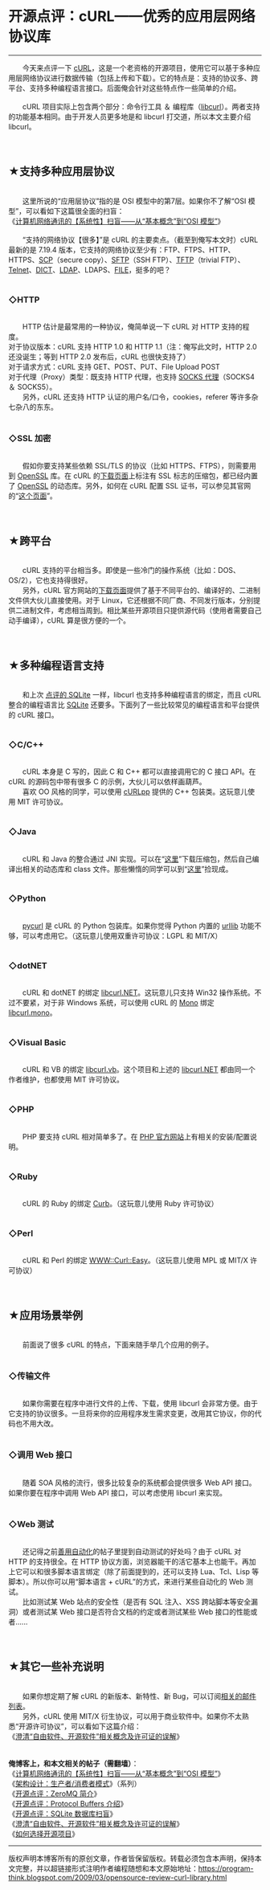# 开源点评：cURL——优秀的应用层网络协议库 

-----

<div class="post-body entry-content">
　　今天来点评一下 <a href="https://en.wikipedia.org/wiki/CURL" rel="nofollow" target="_blank">cURL</a>，这是一个老资格的开源项目，使用它可以基于多种应用层网络协议进行数据传输（包括上传和下载）。它的特点是：支持的协议多、跨平台、支持多种编程语言接口。后面俺会针对这些特点作一些简单的介绍。<br/>
<a name="more"></a><br/>
　　cURL 项目实际上包含两个部分：命令行工具 ＆ 编程库（<a href="https://curl.haxx.se/libcurl/" rel="nofollow" target="_blank">libcurl</a>）。两者支持的功能基本相同。由于开发人员更多地是和 libcurl 打交道，所以本文主要介绍 libcurl。<br/>
<br/>
<br/>
<h2>★支持多种应用层协议</h2>
<br/>
　　这里所说的“应用层协议”指的是 OSI 模型中的第7层。如果你不了解“OSI 模型”，可以看如下这篇很全面的扫盲：<br/>
《<a href="../../2021/03/Computer-Networks-Overview.md">计算机网络通讯的【系统性】扫盲——从“基本概念”到“OSI 模型”</a>》<br/>
<br/>
　　“支持的网络协议【很多】”是 cURL 的主要卖点。（截至到俺写本文时）cURL 最新的是 7.19.4 版本，它支持的网络协议至少有：FTP、FTPS、HTTP、HTTPS、<a href="https://en.wikipedia.org/wiki/Secure_copy" rel="nofollow" target="_blank">SCP</a>（secure copy）、<a href="https://en.wikipedia.org/wiki/SSH_file_transfer_protocol" rel="nofollow" target="_blank">SFTP</a>（SSH FTP）、<a href="https://en.wikipedia.org/wiki/Trivial_File_Transfer_Protocol" rel="nofollow" target="_blank">TFTP</a>（trivial FTP）、<a href="https://en.wikipedia.org/wiki/Telnet" rel="nofollow" target="_blank">Telnet</a>、<a href="https://en.wikipedia.org/wiki/DICT" rel="nofollow" target="_blank">DICT</a>、<a href="https://en.wikipedia.org/wiki/Lightweight_Directory_Access_Protocol" rel="nofollow" target="_blank">LDAP</a>、LDAPS、<a href="https://en.wikipedia.org/wiki/File:URL" rel="nofollow" target="_blank">FILE</a>，挺多的吧？<br/>
<br/>
<h3>◇HTTP</h3>
<br/>
　　HTTP 估计是最常用的一种协议，俺简单说一下 cURL 对 HTTP 支持的程度。<br/>
对于协议版本：cURL 支持 HTTP 1.0 和 HTTP 1.1（注：俺写此文时，HTTP 2.0 还没诞生；等到 HTTP 2.0 发布后，cURL 也很快支持了）<br/>
对于请求方式：cURL 支持 GET、POST、PUT、File Upload POST<br/>
对于代理（Proxy）类型：既支持 HTTP 代理，也支持 <a href="https://en.wikipedia.org/wiki/SOCKS" rel="nofollow" target="_blank">SOCKS 代理</a>（SOCKS4 ＆ SOCKS5）。<br/>
　　另外，cURL 还支持 HTTP 认证的用户名/口令，cookies，referer 等许多杂七杂八的东东。<br/>
<br/>
<h3>◇SSL 加密</h3>
<br/>
　　假如你要支持某些依赖 SSL/TLS 的协议（比如 HTTPS、FTPS），则需要用到 <a href="https://en.wikipedia.org/wiki/OpenSSL" rel="nofollow" target="_blank">OpenSSL</a> 库。在 cURL 的<a href="https://curl.haxx.se/download.html" rel="nofollow" target="_blank">下载页面</a>上标注有 SSL 标志的压缩包，都已经内置了 <a href="https://en.wikipedia.org/wiki/OpenSSL" rel="nofollow" target="_blank">OpenSSL</a> 的动态库。另外，如何在 cURL 配置 SSL 证书，可以参见其官网的“<a href="https://curl.haxx.se/docs/sslcerts.html" rel="nofollow" target="_blank">这个页面</a>”。<br/>
<br/>
<br/>
<h2>★跨平台</h2>
<br/>
　　cURL 支持的平台相当多。即使是一些冷门的操作系统（比如：DOS、OS/2），它也支持得很好。<br/>
　　另外，cURL 官方网站的<a href="https://curl.haxx.se/download.html" rel="nofollow" target="_blank">下载页面</a>提供了基于不同平台的、编译好的、二进制文件供大伙儿直接使用。对于 Linux，它还根据不同厂商、不同发行版本，分别提供二进制文件，考虑相当周到。相比某些开源项目只提供源代码（使用者需要自己动手编译），cURL 算是很方便的一个。<br/>
<br/>
<br/>
<h2>★多种编程语言支持</h2>
<br/>
　　和上次 <a href="../../2009/03/opensource-review-sqlite-database.md">点评的 SQLite</a> 一样，libcurl 也支持多种编程语言的绑定，而且 cURL 整合的编程语言比 <a href="https://en.wikipedia.org/wiki/SQLite" rel="nofollow" target="_blank">SQLite</a> 还要多。下面列了一些比较常见的编程语言和平台提供的 cURL 接口。<br/>
<br/>
<h3>◇C/C++</h3>
<br/>
　　cURL 本身是 C 写的，因此 C 和 C++ 都可以直接调用它的 C 接口 API。在 cURL 的源码包中带有很多 C 的示例，大伙儿可以依样画葫芦。<br/>
　　喜欢 OO 风格的同学，可以使用 <a href="http://curlpp.org/" rel="nofollow" target="_blank">cURLpp</a> 提供的 C++ 包装类。这玩意儿使用 MIT 许可协议。<br/>
<br/>
<h3>◇Java</h3>
<br/>
　　cURL 和 Java 的整合通过 JNI 实现。可以在“<a href="https://curl.haxx.se/libcurl/java/" rel="nofollow" target="_blank">这里</a>”下载压缩包，然后自己编译出相关的动态库和 class 文件。那些懒惰的同学可以到“<a href="http://www.gknw.de/mirror/curl/curl_java/" rel="nofollow" target="_blank">这里</a>”捡现成。<br/>
<br/>
<h3>◇Python</h3>
<br/>
　　<a href="http://pycurl.sourceforge.net/" rel="nofollow" target="_blank">pycurl</a> 是 cURL 的 Python 包装库。如果你觉得 Python 内置的 <a href="https://docs.python.org/library/urllib.html" rel="nofollow" target="_blank">urllib</a> 功能不够，可以考虑用它。（这玩意儿使用双重许可协议：LGPL 和 MIT/X）<br/>
<br/>
<h3>◇dotNET</h3>
<br/>
　　cURL 和 dotNET 的绑定 <a href="http://libcurl-net.sourceforge.net/" rel="nofollow" target="_blank">libcurl.NET</a>。这玩意儿只支持 Win32 操作系统。不过不要紧，对于非 Windows 系统，可以使用 cURL 的 <a href="https://en.wikipedia.org/wiki/Mono_%28software%29" rel="nofollow" target="_blank">Mono</a> 绑定 <a href="http://forge.novell.com/modules/xfmod/project/?libcurl-mono" rel="nofollow" target="_blank">libcurl.mono</a>。<br/>
<br/>
<h3>◇Visual Basic</h3>
<br/>
　　cURL 和 VB 的绑定 <a href="http://libcurl-vb.sourceforge.net/" rel="nofollow" target="_blank">libcurl.vb</a>。这个项目和上述的 <a href="http://libcurl-net.sourceforge.net/" rel="nofollow" target="_blank">libcurl.NET</a> 都由同一个作者维护，也都使用 MIT 许可协议。<br/>
<br/>
<h3>◇PHP</h3>
<br/>
　　PHP 要支持 cURL 相对简单多了。在 <a href="http://cn.php.net/curl" rel="nofollow" target="_blank">PHP 官方网站</a>上有相关的安装/配置说明。<br/>
<br/>
<h3>◇Ruby</h3>
<br/>
　　cURL 的 Ruby 的绑定 <a href="http://curb.rubyforge.org/" rel="nofollow" target="_blank">Curb</a>。（这玩意儿使用 Ruby 许可协议）<br/>
<br/>
<h3>◇Perl</h3>
<br/>
　　cURL 和 Perl 的绑定 <a href="http://search.cpan.org/%7Ecrisb/WWW-Curl/Easy.pm.in" rel="nofollow" target="_blank">WWW::Curl::Easy</a>。（这玩意儿使用 MPL 或 MIT/X 许可协议）<br/>
<br/>
<br/>
<h2>★应用场景举例</h2>
<br/>
　　前面说了很多 cURL 的特点，下面来随手举几个应用的例子。<br/>
<br/>
<h3>◇传输文件</h3>
<br/>
　　如果你需要在程序中进行文件的上传、下载，使用 libcurl 会非常方便。由于它支持的协议很多。一旦将来你的应用程序发生需求变更，改用其它协议，你的代码也不用大改。<br/>
<br/>
<h3>◇调用 Web 接口</h3>
<br/>
　　随着 SOA 风格的流行，很多比较复杂的系统都会提供很多 Web API 接口。如果你要在程序中调用 Web API 接口，可以考虑使用 libcurl 来实现。<br/>
<br/>
<h3>◇Web 测试</h3>
<br/>
　　还记得之前<a href="../../2009/02/7.md">善用自动化</a>的帖子里提到自动测试的好处吗？由于 cURL 对 HTTP 的支持很全。在 HTTP 协议方面，浏览器能干的活它基本上也能干。再加上它可以和很多脚本语言绑定（除了前面提到的，还可以支持 Lua、Tcl、Lisp 等脚本）。所以你可以用“脚本语言 + cURL”的方式，来进行某些自动化的 Web 测试。<br/>
　　比如测试某 Web 站点的安全性（是否有 SQL 注入、XSS 跨站脚本等安全漏洞）或者测试某 Web 接口是否符合文档的约定或者测试某些 Web 接口的性能或者......<br/>
<br/>
<br/>
<h2>★其它一些补充说明</h2>
<br/>
　　如果你想定期了解 cURL 的新版本、新特性、新 Bug，可以订阅<a href="https://curl.haxx.se/mail/" rel="nofollow" target="_blank">相关的邮件列表</a>。<br/>
　　另外，cURL 使用 MIT/X 衍生协议，可以用于商业软件中。如果你不太熟悉“开源许可协议”，可以看如下这篇介绍：<br/>
《<a href="../../2019/03/Misunderstand-Free-and-Open-Source-Software.md">澄清“自由软件、开源软件”相关概念及许可证的误解</a>》<br/>
<br/>
<br/>
<b>俺博客上，和本文相关的帖子（需翻墙）</b>：<br/>
《<a href="../../2021/03/Computer-Networks-Overview.md">计算机网络通讯的【系统性】扫盲——从“基本概念”到“OSI 模型”</a>》<br/>
《<a href="../../2009/03/producer-consumer-pattern-0-overview.md">架构设计：生产者/消费者模式</a>》（系列）<br/>
《<a href="../../2011/08/opensource-review-zeromq.md">开源点评：ZeroMQ 简介</a>》<br/>
《<a href="../../2009/05/opensource-review-protocol-buffers.md">开源点评：Protocol Buffers 介绍</a>》<br/>
《<a href="../../2009/03/opensource-review-sqlite-database.md">开源点评：SQLite 数据库扫盲</a>》<br/>
《<a href="../../2019/03/Misunderstand-Free-and-Open-Source-Software.md">澄清“自由软件、开源软件”相关概念及许可证的误解</a>》<br/>
《<a href="../../2009/02/how-to-choose-opensource-project.md">如何选择开源项目</a>》
</div>


------------------------------------------------

版权声明本博客所有的原创文章，作者皆保留版权。转载必须包含本声明，保持本文完整，并以超链接形式注明作者编程随想和本文原始地址：https://program-think.blogspot.com/2009/03/opensource-review-curl-library.html
